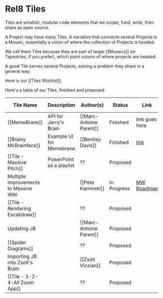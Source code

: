 # Rel8 Tiles
Tiles are smallish, modular code elements that we scope, fund, write, then share as open source. 

A Project may have many Tiles. A narrative that connects several Projects is a Mosaic, essentially a vision of where the collection of Projects is headed. 

We call them Tiles because they are part of larger [[Mosaics]] (or Tapestries, if you prefer), which paint visions of where projects are headed. 

A good Tile serves several Projects, solving a problem they share in a general way. 

Here is our [[Tiles Wishlist]].

Here's a table of our Tiles, finished and proposed:

| Tile Name                             | Description              | Author(s)               | Status      | Link                                                              | Projects Served |
| ------------------------------------- | ------------------------ | ----------------------- | ----------- | ----------------------------------------------------------------- | --------------- |
| [[MemeBrane]]                         | API for Jerry's Brain    | [[Marc-Antoine Parent]] | Finished    | link goes here                                                    | FJB, OGM, Rel8  |
| [[Brainy McBrainface]]                | Example UI for Memebrane | [[Bentley Davis]]       | Finished    | [link](https://mcbrain.netlify.app/)                              | FJB, OGM, Rel8  |
| [[Tile - Massive Pitch]] | PowerPoint as a playlist | ?? | Proposed |
| Multiple improvements to Massive Wiki |                          | [[Pete Kaminski]]       | In Progress | [MW Roadmap](https://developer.massive.wiki/massive_wiki_roadmap) |                 |
| [[Tile - Rendering Excalidraw]]       |                          | ??                      | Proposed    |                                                                   |                 |
| Updating JB                           |                          | [[Marc-Antoine Parent]] | Proposed    |                                                                   |                 |
| [[Spider Diagrams]]                   |                          | ??                      | Proposed    |                                                                   |                 |
| Importing JB into Zsolt's Brain       |                          | [[Zsolt Viczian]]       | Proposed    |                                                                   |                 |
| [[Tile - 1-2-4-All Zoom App]]         |                          | ??                      | Proposed    |                                                                   |                 |
